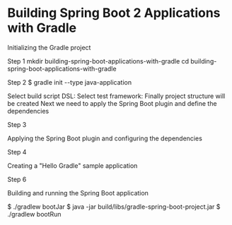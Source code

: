 # Building Spring Boot 2 Applications with Gradle

Initializing the Gradle project

Step 1
mkdir building-spring-boot-applications-with-gradle
cd building-spring-boot-applications-with-gradle

Step 2
$ gradle init --type java-application

Select build script DSL:
Select test framework:
Finally project structure will be created 
Next we need to apply the Spring Boot plugin and define the dependencies

Step 3

Applying the Spring Boot plugin and configuring the dependencies

Step 4

Creating a "Hello Gradle" sample application

Step 6

Building and running the Spring Boot application

$ ./gradlew bootJar
$ java -jar build/libs/gradle-spring-boot-project.jar
$ ./gradlew bootRun
